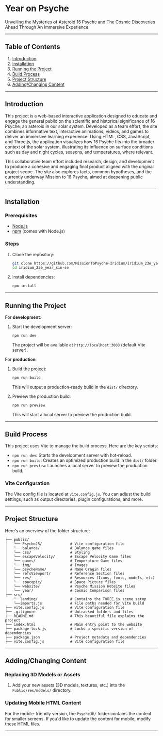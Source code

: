 # Year on Psyche

Unveiling the Mysteries of Asteroid 16 Psyche and The Cosmic Discoveries Ahead Through An Immersive Experience

---

## Table of Contents

1. [Introduction](#introduction)
2. [Installation](#installation)
3. [Running the Project](#running-the-project)
4. [Build Process](#build-process)
5. [Project Structure](#project-structure)
6. [Adding/Changing Content](#addingchanging-content)


---

## Introduction

This project is a web-based interactive application designed to educate and engage the general public on the scientific and historical significance of 16 Psyche, an asteroid in our solar system. Developed as a team effort, the site combines informative text, interactive animations, videos, and games to deliver an immersive learning experience. Using HTML, CSS, JavaScript, and Three.js, the application visualizes how 16 Psyche fits into the broader context of the solar system, illustrating its influence on surface conditions such as day and night cycles, seasons, and temperatures, where relevant.

This collaborative team effort included research, design, and development to produce a cohesive and engaging final product aligned with the original project scope. The site also explores facts, common hypotheses, and the currently underway Mission to 16 Psyche, aimed at deepening public understanding.

---

## Installation

### Prerequisites

- [Node.js](https://nodejs.org/) 
- [npm](https://www.npmjs.com/) (comes with Node.js)
  
### Steps

1. Clone the repository:
   ```bash
   git clone https://github.com/MissionToPsyche-Iridium/iridium_23e_year_sim-se.git
   cd iridium_23e_year_sim-se
   ```

2. Install dependencies:
   ```bash
   npm install
   ```

---

## Running the Project

For **development**:

1. Start the development server:
   ```bash
   npm run dev
   ```
   The project will be available at `http://localhost:3000` (default Vite server).

For **production**:

1. Build the project:
   ```bash
   npm run build
   ```
   This will output a production-ready build in the `dist/` directory.

2. Preview the production build:
   ```bash
   npm run preview
   ```
   This will start a local server to preview the production build.

---

## Build Process

This project uses Vite to manage the build process. Here are the key scripts:

- `npm run dev`: Starts the development server with hot-reload.
- `npm run build`: Creates an optimized production build in the `dist/` folder.
- `npm run preview`: Launches a local server to preview the production build.

### Vite Configuration

The Vite config file is located at `vite.config.js`. You can adjust the build settings, such as output directories, plugin configurations, and more.

---

## Project Structure

Here's an overview of the folder structure:

```
├── public/
│   └── PsycheJR/             # Vite configuration file
│   └── balance/              # Balance game files
│   └── css/                  # Styling 
│   └── escapeVelocity/       # Escape Velocity Game files
│   └── games/                # Temperature Game files
│   └── img/                  # Images
│   └── psycheName/           # Name Oragin files
│   └── refsViewport/         # Reference Section files
│   └── res/                  # Resources (Icons, fonts, models, etc) 
│   └── spacepic/             # Space Picture files
│   └── website/              # Psyche Mission Website files
│   └── year/                 # Cosmic Comparison files               
├── src/
    └──landing/               # Contains the THREE.js scene setup
    └──imports.js             # File paths needed for Vite build     
├── vite.config.js            # Vite configuration file
├── .gitignore                # Untracked folders and files
├── README.md                 # This beautiful file explains the project
├── index.html                # Main entry point to the website
├── package-lock.js           # Locks a specific version of dependencies 
├── package.json              # Project metadata and dependencies
├── vite.config.js            # Vite configuration file

```

---

## Adding/Changing Content

### Replacing 3D Models or Assets

1. Add your new assets (3D models, textures, etc.) into the `Public/res/models/` directory.

### Updating Mobile HTML Content

For the mobile-friendly version, the `PsycheJR/` folder contains the content for smaller screens. If you'd like to update the content for mobile, modify these HTML files.

---
